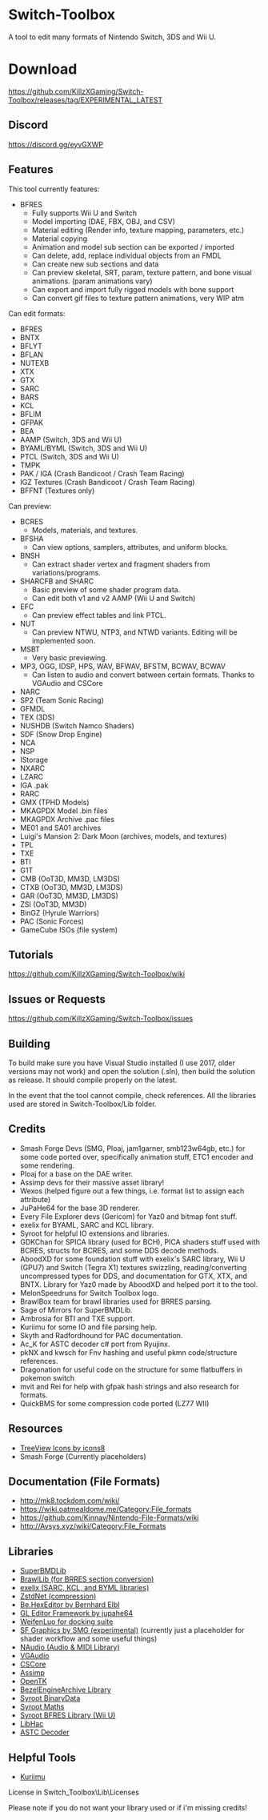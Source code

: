# Switch-Toolbox
A tool to edit many formats of Nintendo Switch, 3DS and Wii U. 

# Download
https://github.com/KillzXGaming/Switch-Toolbox/releases/tag/EXPERIMENTAL_LATEST

## Discord
https://discord.gg/eyvGXWP

## Features

This tool currently features:
- BFRES
   - Fully supports Wii U and Switch
   - Model importing (DAE, FBX, OBJ, and CSV)
   - Material editing (Render info, texture mapping, parameters, etc.)
   - Material copying
   - Animation and model sub section can be exported / imported
   - Can delete, add, replace individual objects from an FMDL
   - Can create new sub sections and data
   - Can preview skeletal, SRT, param, texture pattern, and bone visual animations. (param animations vary)
   - Can export and import fully rigged models with bone support
   - Can convert gif files to texture pattern animations, very WIP atm
   
Can edit formats:
- BFRES
- BNTX
- BFLYT
- BFLAN
- NUTEXB
- XTX
- GTX
- SARC
- BARS
- KCL
- BFLIM
- GFPAK
- BEA
- AAMP (Switch, 3DS and Wii U)
- BYAML/BYML (Switch, 3DS and Wii U)
- PTCL (Switch, 3DS and Wii U)
- TMPK
- PAK / IGA (Crash Bandicoot / Crash Team Racing)
- IGZ Textures (Crash Bandicoot / Crash Team Racing)
- BFFNT (Textures only)

Can preview:
- BCRES
  * Models, materials, and textures.
- BFSHA
  * Can view options, samplers, attributes, and uniform blocks.
- BNSH
  * Can extract shader vertex and fragment shaders from variations/programs.
- SHARCFB and SHARC
  * Basic preview of some shader program data.
  * Can edit both v1 and v2 AAMP (Wii U and Switch)
- EFC
  * Can preview effect tables and link PTCL.
- NUT
  * Can preview NTWU, NTP3, and NTWD variants. Editing will be implemented soon.
- MSBT
  * Very basic previewing.
- MP3, OGG, IDSP, HPS, WAV, BFWAV, BFSTM, BCWAV, BCWAV
  * Can listen to audio and convert between certain formats. Thanks to VGAudio and CSCore
- NARC
- SP2 (Team Sonic Racing)
- GFMDL
- TEX (3DS)
- NUSHDB (Switch Namco Shaders)
- SDF (Snow Drop Engine)
- NCA
- NSP
- IStorage
- NXARC
- LZARC
- IGA .pak
- RARC
- GMX (TPHD Models)
- MKAGPDX Model .bin files
- MKAGPDX Archive .pac files
- ME01 and SA01 archives
- Luigi's Mansion 2: Dark Moon (archives, models, and textures)
- TPL
- TXE
- BTI
- G1T
- CMB (OoT3D, MM3D, LM3DS)
- CTXB (OoT3D, MM3D, LM3DS)
- GAR (OoT3D, MM3D, LM3DS)
- ZSI (OoT3D, MM3D)
- BinGZ (Hyrule Warriors)
- PAC (Sonic Forces)
- GameCube ISOs (file system)


## Tutorials
https://github.com/KillzXGaming/Switch-Toolbox/wiki
   
## Issues or Requests
https://github.com/KillzXGaming/Switch-Toolbox/issues
   
## Building
To build make sure you have Visual Studio installed (I use 2017, older versions may not work) and open the solution (.sln), then build the solution as release. It should compile properly on the latest.

In the event that the tool cannot compile, check references. All the libraries used are stored in Switch-Toolbox/Lib folder. 

## Credits

- Smash Forge Devs (SMG, Ploaj,  jam1garner, smb123w64gb, etc.) for some code ported over, specifically animation stuff, ETC1 encoder and some rendering.
- Ploaj for a base on the DAE writer.
- Assimp devs for their massive asset library!
- Wexos (helped figure out a few things, i.e. format list to assign each attribute)
- JuPaHe64 for the base 3D renderer.
- Every File Explorer devs (Gericom) for Yaz0 and bitmap font stuff.
- exelix for BYAML, SARC and KCL library.
- Syroot for helpful IO extensions and libraries.
- GDKChan for SPICA library (used for BCH), PICA shaders stuff used with BCRES, structs for BCRES, and some DDS decode methods.
- AboodXD for some foundation stuff with exelix's SARC library, Wii U (GPU7) and Switch (Tegra X1) textures swizzling, reading/converting uncompressed types for DDS, and documentation for GTX, XTX, and BNTX. Library for Yaz0 made by AboodXD and helped port it to the tool.
- MelonSpeedruns for Switch Toolbox logo.
- BrawlBox team for brawl libraries used for BRRES parsing.
- Sage of Mirrors for SuperBMDLib. 
- Ambrosia for BTI and TXE support.
- Kuriimu for some IO and file parsing help.
- Skyth and Radfordhound for PAC documentation.
- Ac_K for ASTC decoder c# port from Ryujinx. 
- pkNX and kwsch for Fnv hashing and useful pkmn code/structure references.
- Dragonation for useful code on the structure for some flatbuffers in pokemon switch
- mvit and Rei for help with gfpak hash strings and also research for formats.
- QuickBMS for some compression code ported (LZ77 WII)

##  Resources
- [TreeView Icons by icons8](https://icons8.com/)
- Smash Forge (Currently placeholders)

## Documentation (File Formats)
- http://mk8.tockdom.com/wiki/
- https://wiki.oatmealdome.me/Category:File_formats
- https://github.com/Kinnay/Nintendo-File-Formats/wiki
- http://Avsys.xyz/wiki/Category:File_Formats

## Libraries
- [SuperBMDLib](https://github.com/Sage-of-Mirrors/SuperBMD)
- [BrawlLib (for BRRES section conversion)](https://github.com/libertyernie/brawltools)
- [exelix (SARC, KCL, and BYML libraries)](https://github.com/exelix11/EditorCore/tree/master/FileFormatPlugins)
- [ZstdNet (compression)](https://github.com/skbkontur/ZstdNet)
- [Be.HexEditor by Bernhard Elbl](https://sourceforge.net/projects/hexbox/)
- [GL Editor Framework by jupahe64](https://github.com/jupahe64/GL_EditorFramework)
- [WeifenLuo for docking suite](http://dockpanelsuite.com/)
- [SF Graphics by SMG (experimental)](https://github.com/ScanMountGoat/SFGraphics) (currently just a placeholder for shader workflow and some useful things)
- [NAudio (Audio & MIDI Library)](https://github.com/naudio/NAudio)
- [VGAudio](https://github.com/Thealexbarney/VGAudio)
- [CSCore](https://github.com/filoe/cscore)
- [Assimp](https://bitbucket.org/Starnick/assimpnet/src/master/)
- [OpenTK](https://github.com/opentk/opentk)
- [BezelEngineArchive Library](https://github.com/KillzXGaming/BEA-Library-Editor)
- [Syroot BinaryData](https://gitlab.com/Syroot/BinaryData)
- [Syroot Maths](https://gitlab.com/Syroot/Maths)
- [Syroot BFRES Library (Wii U)](https://gitlab.com/Syroot/NintenTools.Bfres)
- [LibHac](https://github.com/Thealexbarney/LibHac)
- [ASTC Decoder](https://github.com/Ryujinx/Ryujinx/blob/b2b736abc2569ab5d8199da666aef8d8394844a0/Ryujinx.Graphics/Graphics3d/Texture/AstcDecoder.cs)

## Helpful Tools
- [Kuriimu](https://github.com/IcySon55/Kuriimu)

License
 in Switch_Toolbox\Lib\Licenses
 
 Please note if you do not want your library used or if i'm missing credits! 
